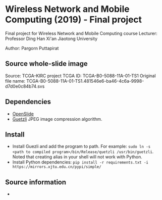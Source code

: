 # Wireless Network and Mobile Computing (2019) - Final project
Final project for Wireless Network and Mobile Computing course
Lecturer: Professor Ding Han 
Xi'an Jiaotong University

Author: Pargorn Puttapirat

## Source whole-slide image 
Source: TCGA-KIRC project
TCGA ID: TCGA-B0-5088-11A-01-TS1
Original file name: TCGA-B0-5088-11A-01-TS1.481546e6-ba46-4c6a-9998-d7d0e0c84b74.svs

## Dependencies
- [OpenSlide](https://openslide.org)
- [Guetzli](https://github.com/google/guetzli/) JPEG image compression algorithm. 

## Install 
- Install Guezli and add the program to path. For example: `sudo ln -s <path to compiled program>/bin/Release/quetzli /usr/bin/guetzli`. Noted that creating alias in your shell will not work with Python. 
- Install Python dependencies: `pip install -r requirements.txt -i https://mirrors.xjtu.edu.cn/pypi/simple/`

## Source information
- 